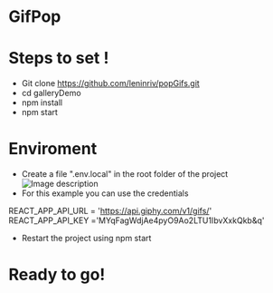 # GifPop

# Steps to set !
  - Git clone https://github.com/leninriv/popGifs.git
  - cd galleryDemo
  - npm install
  - npm start

# Enviroment

  - Create a file ".env.local" in the root folder of the project
![Image description](https://i.ibb.co/NVR16NJ/enviroment.png)
  -  For this example you can use the credentials 
  
REACT_APP_API_URL = 'https://api.giphy.com/v1/gifs/'
REACT_APP_API_KEY ='MYqFagWdjAe4pyO9Ao2LTU1IbvXxkQkb&q'
- Restart the project using npm start 

# Ready to go!
